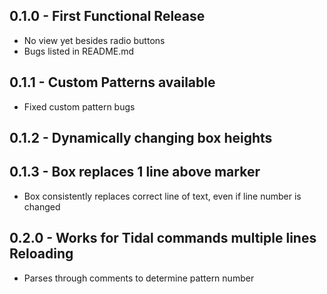 ## 0.1.0 - First Functional Release
* No view yet besides radio buttons
* Bugs listed in README.md

## 0.1.1 - Custom Patterns available
* Fixed custom pattern bugs

## 0.1.2 - Dynamically changing box heights

## 0.1.3 - Box replaces 1 line above marker
* Box consistently replaces correct line of text, even if line number is changed

## 0.2.0 - Works for Tidal commands multiple lines Reloading
* Parses through comments to determine pattern number
